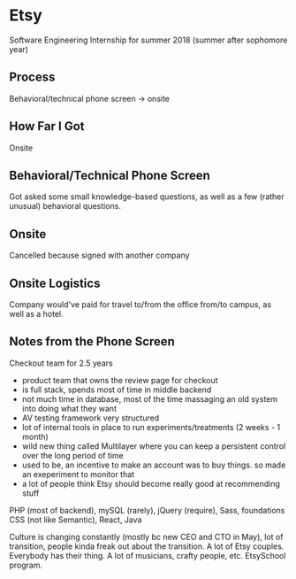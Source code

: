 # Etsy
Software Engineering Internship for summer 2018 (summer after sophomore year)

## Process
Behavioral/technical phone screen -> onsite

## How Far I Got
Onsite

## Behavioral/Technical Phone Screen
Got asked some small knowledge-based questions, as well as a few (rather
unusual) behavioral questions.

## Onsite 
Cancelled because signed with another company

## Onsite Logistics
Company would've paid for travel to/from the office from/to campus, as well as
a hotel.

## Notes from the Phone Screen
Checkout team for 2.5 years
- product team that owns the review page for checkout
- is full stack, spends most of time in middle backend
- not much time in database, most of the time massaging an old system into doing what they want
- AV testing framework very structured
- lot of internal tools in place to run experiments/treatments (2 weeks - 1 month)
- wild new thing called Multilayer where you can keep a persistent control over the long period of time
- used to be, an incentive to make an account was to buy things. so made an exeperiment to monitor that
- a lot of people think Etsy should become really good at recommending stuff

PHP (most of backend), mySQL (rarely), jQuery (require), Sass, foundations CSS
(not like Semantic), React, Java

Culture is changing constantly (mostly bc new CEO and CTO in May), lot of
transition, people kinda freak out about the transition. A lot of Etsy couples.
Everybody has their thing. A lot of musicians, crafty people, etc. EtsySchool
program. 
